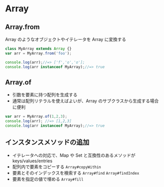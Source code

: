 Array
======

Array.from
----------

Array のようなオブジェクトやイテレータを Array に変換する

```javascript
class MyArray extends Array {}
var arr = MyArray.from('foo');

console.log(arr);//=> ['f','o','o'];
console.log(arr instanceof MyArray);//=> true
```

Array.of
---------

- 引数を要素に持つ配列を生成する
- 通常は配列リテラルを使えばよいが、Array のサブクラスから生成する場合に便利

```javascript
var arr = MyArray.of(1,2,3);
console.log(arr); //=> [1,2,3]
console.log(arr instanceof MyArray);//=> true
```


インスタンスメソッドの追加
--------------------------

- イテレータへの対応で、Map や Set と互換性のあるメソッドが keys/values/entries
- 配列内で要素をコピーする `Array#copyWithin`
- 要素とそのインデックスを検索する `Array#find` `Array#findIndex`
- 要素を指定の値で埋める `Array#fill`

